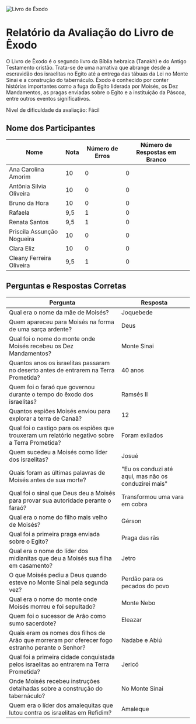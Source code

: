 ![Livro de Êxodo](https://)

# Relatório da Avaliação do Livro de Êxodo

O Livro de Êxodo é o segundo livro da Bíblia hebraica (Tanakh) e do Antigo Testamento cristão. Trata-se de uma narrativa que abrange desde a escravidão dos israelitas no Egito até a entrega das tábuas da Lei no Monte Sinai e a construção do tabernáculo. Êxodo é conhecido por conter histórias importantes como a fuga do Egito liderada por Moisés, os Dez Mandamentos, as pragas enviadas sobre o Egito e a instituição da Páscoa, entre outros eventos significativos.

Nível de dificuldade da avaliação: Fácil

## Nome dos Participantes

| Nome                      | Nota | Número de Erros | Número de Respostas em Branco |
|---------------------------|------|-----------------|-------------------------------|
| Ana Carolina Amorim       | 10   | 0               | 0                             |
| Antônia Silvia Oliveira   | 10   | 0               | 0                             |
| Bruno da Hora             | 10   | 0               | 0                             |
| Rafaela                   | 9,5  | 1               | 0                             |
| Renata Santos             | 9,5  | 1               | 0                             |
| Priscila Assunção Nogueira| 10   | 0               | 0                             |
| Clara Eliz                | 10   | 0               | 0                             |
| Cleany Ferreira Oliveira  | 9,5  | 1               | 0                             |

## Perguntas e Respostas Corretas

| Pergunta                                                                                                    | Resposta                                                |
|------------------------------------------------------------------------------------------------------------|---------------------------------------------------------|
| Qual era o nome da mãe de Moisés?                                                                         | Joquebede                                               |
| Quem apareceu para Moisés na forma de uma sarça ardente?                                                   | Deus                                                    |
| Qual foi o nome do monte onde Moisés recebeu os Dez Mandamentos?                                           | Monte Sinai                                             |
| Quantos anos os israelitas passaram no deserto antes de entrarem na Terra Prometida?                       | 40 anos                                                 |
| Quem foi o faraó que governou durante o tempo do êxodo dos israelitas?                                     | Ramsés II                                               |
| Quantos espiões Moisés enviou para explorar a terra de Canaã?                                               | 12                                                      |
| Qual foi o castigo para os espiões que trouxeram um relatório negativo sobre a Terra Prometida?            | Foram exilados                                          |
| Quem sucedeu a Moisés como líder dos israelitas?                                                           | Josué                                                   |
| Quais foram as últimas palavras de Moisés antes de sua morte?                                              | "Eu os conduzi até aqui, mas não os conduzirei mais"   |
| Qual foi o sinal que Deus deu a Moisés para provar sua autoridade perante o faraó?                        | Transformou uma vara em cobra                          |
| Qual era o nome do filho mais velho de Moisés?                                                             | Gérson                                                  |
| Qual foi a primeira praga enviada sobre o Egito?                                                           | Praga das rãs                                           |
| Qual era o nome do líder dos midianitas que deu a Moisés sua filha em casamento?                           | Jetro                                                   |
| O que Moisés pediu a Deus quando esteve no Monte Sinai pela segunda vez?                                   | Perdão para os pecados do povo                         |
| Qual era o nome do monte onde Moisés morreu e foi sepultado?                                               | Monte Nebo                                              |
| Quem foi o sucessor de Arão como sumo sacerdote?                                                           | Eleazar                                                 |
| Quais eram os nomes dos filhos de Arão que morreram por oferecer fogo estranho perante o Senhor?          | Nadabe e Abiú                                           |
| Qual foi a primeira cidade conquistada pelos israelitas ao entrarem na Terra Prometida?                     | Jericó                                                  |
| Onde Moisés recebeu instruções detalhadas sobre a construção do tabernáculo?                               | No Monte Sinai                                          |
| Quem era o líder dos amalequitas que lutou contra os israelitas em Refidim?                                 | Amaleque                                                |
